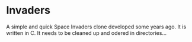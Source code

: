 # Invaders

A simple and quick Space Invaders clone developed some years ago. It is written in C.
It needs to be cleaned up and odered in directories...
